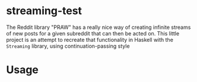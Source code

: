 # streaming-test

The Reddit library "PRAW" has a really nice way of creating infinite streams of
new posts for a given subreddit that can then be acted on. This little project
is an attempt to recreate that functionality in Haskell with the `Streaming`
library, using continuation-passing style

# Usage

```
```
